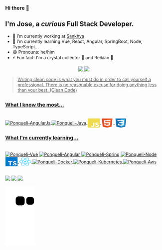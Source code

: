 ### Hi there 👋
## I'm **Jose**, a _curious_ Full Stack Developer.

- 🔭 I’m currently working at [Sankhya](https://www.sankhya.com.br)
- 🌱 I’m currently learning Vue, React, Angular, SpringBoot, Node, TypeScript...
- 😄 Pronouns: he/him
- ⚡ Fun fact: I'm a crystal collector 💎 and Reikian 🙏

<div align="center">
  <a href="https://github.com/ponqueli">
  <img height="180em" src="https://github-readme-stats.vercel.app/api?username=ponqueli&show_icons=true&theme=github_dark&include_all_commits=true&count_private=true"/>
  <img height="180em" src="https://github-readme-stats.vercel.app/api/top-langs/?username=ponqueli&layout=compact&theme=radical)"/>
</div>

>Writing clean code is what you must do in order to call yourself a professional.
>There is no reasonable excuse for doing anything less than your best. (Clean Code)

##

### What I know the most...
<div style="display: inline_block"><br>
 <img align="center" alt="Ponqueli-AngularJs" height="70" width="100" src="https://cdn.jsdelivr.net/gh/devicons/devicon/icons/angularjs/angularjs-plain-wordmark.svg">
 <img align="center" alt="Ponqueli-Java" height="40" width="40"       src="https://camo.githubusercontent.com/3d065d0d125c7de614d6b62fb545599d676506d92da57b5e9108f0653337d669/68747470733a2f2f63646e2e69636f6e2d69636f6e732e636f6d2f69636f6e73322f323431352f504e472f3531322f6a6176615f6f726967696e616c5f776f72646d61726b5f6c6f676f5f69636f6e5f3134363435392e706e67">
  <img align="center" alt="Ponqueli-Js" height="30" width="40" src="https://raw.githubusercontent.com/devicons/devicon/master/icons/javascript/javascript-plain.svg">
  <img align="center" alt="Ponqueli-HTML" height="30" width="40" src="https://raw.githubusercontent.com/devicons/devicon/master/icons/html5/html5-original.svg">
  <img align="center" alt="Ponqueli-CSS" height="30" width="40" src="https://raw.githubusercontent.com/devicons/devicon/master/icons/css3/css3-original.svg">
</div>
  
### What I'm currently learning...
<div style="display: inline_block"><br>
  <img align="center" alt="Ponqueli-Vue" height="30" width="40" src="https://cdn.jsdelivr.net/gh/devicons/devicon/icons/vuejs/vuejs-original.svg">
  <img align="center" alt="Ponqueli-Angular" height="30" width="40" src="https://cdn.jsdelivr.net/gh/devicons/devicon/icons/angularjs/angularjs-original.svg">
  <img align="center" alt="Ponqueli-Spring" height="30" width="40" src="https://cdn.jsdelivr.net/gh/devicons/devicon/icons/spring/spring-original.svg">
  <img align="center" alt="Ponqueli-Node" height="30" width="40"src="https://cdn.jsdelivr.net/gh/devicons/devicon/icons/nodejs/nodejs-original.svg"/>
  <img align="center" alt="Ponqueli-Ts" height="30" width="40" src="https://raw.githubusercontent.com/devicons/devicon/master/icons/typescript/typescript-plain.svg">
  <img align="center" alt="Ponqueli-React" height="30" width="40" src="https://raw.githubusercontent.com/devicons/devicon/master/icons/react/react-original.svg">
  <img align="center" alt="Ponqueli-Docker" height="30" width="40" src="https://cdn.jsdelivr.net/gh/devicons/devicon/icons/docker/docker-original.svg">
  <img align="center" alt="Ponqueli-Kubernetes" height="30" width="40" src="https://cdn.jsdelivr.net/gh/devicons/devicon/icons/kubernetes/kubernetes-plain.svg" />
  <img align="center" alt="Ponqueli-Aws" height="30" width="40" src="https://cdn.jsdelivr.net/gh/devicons/devicon/icons/amazonwebservices/amazonwebservices-original.svg" >
</div>
  
 ##
 
<div> 
  <a href="https://instagram.com/jose.conto" target="_blank"><img src="https://img.shields.io/badge/-Instagram-%23E4405F?style=for-the-badge&logo=instagram&logoColor=white" target="_blank"></a>
  <a href = "mailto:joseantonioconto@gmail.com" target="_blank"><img src="https://img.shields.io/badge/-Gmail-%23333?style=for-the-badge&logo=gmail&logoColor=white" target="_blank"></a>
  <a href="https://www.linkedin.com/in/jose-conto" target="_blank"><img src="https://img.shields.io/badge/-LinkedIn-%230077B5?style=for-the-badge&logo=linkedin&logoColor=white" target="_blank"></a> 
 
  ![Snake animation](https://github.com/ponqueli/ponqueli/blob/output/github-contribution-grid-snake.svg)
 
</div>

